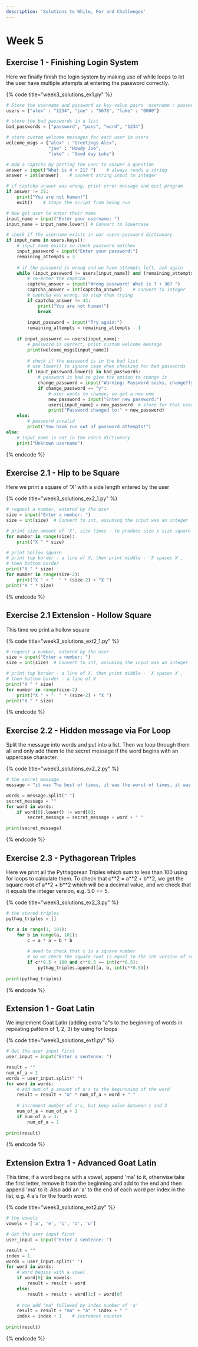 ```yaml
---
description: 'Solutions to While, For and Challenges'
---
```


# Week 5

## Exercise 1 - Finishing Login System

Here we finally finish the login system by making use of while loops to let the user have multiple attempts at entering the password correctly.

{% code title="week3\_solutions\_ex1.py" %}
```python
# Store the username and password as key-value pairs 'username : password'
users = {"alex" : "1234", "joe" : "5678", "luke" : "0000"}

# store the bad passwords in a list
bad_passwords = ["password", "pass", "word", "1234"]

# store custom welcome messages for each user in users
welcome_msgs = {"alex" : "Greetings Alex", 
                "joe" : "Howdy Joe", 
                "luke" : "Good day Luke"}

# Add a captcha by getting the user to answer a question
answer = input("What is 4 + 21? ")    # always reads a string
answer = int(answer)    # convert string input to integer

# if captcha answer was wrong, print error message and quit program
if answer != 25:
    print("You are not human!")
    exit()    # stops the script from being run

# Now get user to enter their name
input_name = input("Enter your username: ")
input_name = input_name.lower() # Convert to lowercase

# check if the username exists in our users-password dictionary
if input_name in users.keys():
    # input_name exists so check password matches
    input_password = input("Enter your password:")
    remaining_attempts = 3
    
    # if the password is wrong and we have attempts left, ask again
    while (input_password != users[input_name]) and (remaining_attempts > 0):
        # re-enter the captcha
        captcha_answer = input("Wrong password! What is 7 + 36? ")
        captcha_answer = int(captcha_answer)    # convert to integer
        # captcha was wrong, so stop them trying
        if captcha_answer != 43:
            print("You are not human!")
            break
        
        input_password = input("Try again:")
        remaining_attempts = remaining_attempts - 1
    
    if input_password == users[input_name]:
        # password is correct, print custom welcome message
        print(welcome_msgs[input_name])
        
        # check if the password is in the bad list
        # use lower() to ignore case when checking for bad passwords
        if input_password.lower() in bad_passwords:
            # password is bad so give the option to change it
            change_password = input("Warning: Password sucks, change?(y/n):")
            if change_password == "y":
                # user wants to change, so get a new one
                new_password = input("Enter new password:")
                users[input_name] = new_password  # store for that user
                print("Password changed to:" + new_password)
    else:
        # password invalid
        print("You have run out of password attempts!")
else:
    # input_name is not in the users dictionary
    print("Unknown username")
```
{% endcode %}

## Exercise 2.1 - Hip to be Square

Here we print a square of 'X' with a side length entered by the user

{% code title="week3\_solutions\_ex2\_1.py" %}
```python
# request a number, entered by the user
size = input("Enter a number: ")
size = int(size)  # Convert to int, assuming the input was an integer

# print size amount of 'X', size times - to produce size x size square
for number in range(size):
    print("X " * size)

# print hollow square
# print top border - a line of X, then print middle - 'X spaces X',
# then bottom border
print("X " * size)
for number in range(size-2):
    print("X " + "  " * (size-2) + "X ")
print("X " * size)
```
{% endcode %}

## Exercise 2.1 Extension - Hollow Square

This time we print a hollow square

{% code title="week3\_solutions\_ext2\_1.py" %}
```python
# request a number, entered by the user
size = input("Enter a number: ")
size = int(size)  # Convert to int, assuming the input was an integer

# print top border - a line of X, then print middle - 'X spaces X',
# then bottom border - a line of X
print("X " * size)
for number in range(size-2)
    print("X " + "  " * (size-2) + "X ")
print("X " * size)
```
{% endcode %}

## Exercise 2.2 - Hidden message via For Loop

Split the message into words and put into a list. Then we loop through them all and only add them to the secret message if the word begins with an uppercase character.

{% code title="week3\_solutions\_ex2\_2.py" %}
```python
# the secret message
message = "it was The best of times, it was the worst of times, it was the age of wisdom, it was the age of Foolishness, it was the epoch Of Belief, it was the epoch of incredulity, it was the season of light, it was the season of darkness, it Was The spring of Hope, it was the winter Of despair, we had everything before us, we had nothing before us, we were all Going direct To Heaven, we were all going direct the other way—in short, the period was so far like the present period, that some of its noisiest authorities insisted on its being received, for good or for evil, in the superlative degree of comparison only."

words = message.split(" ")
secret_message = ""
for word in words:
    if word[0].lower() != word[0]:
        secret_message = secret_message + word + " "

print(secret_message)
```
{% endcode %}

## Exercise 2.3 - Pythagorean Triples

Here we print all the Pythagorean Triples which sum to less than 100 using for loops to calculate them. To check that c\*\*2 = a\*\*2 + b\*\*2, we get the square root of a\*\*2 + b\*\*2 which will be a decimal value, and we check that it equals the integer version, e.g. 5.0 == 5. 

{% code title="week3\_solutions\_ex2\_3.py" %}
```python
# the stored triples
pythag_triples = []

for a in range(1, 101):
    for b in range(a, 101):
        c = a * a + b * b
        
        # need to check that c is a square number
        # so we check the square root is equal to the int version of sqrt
        if c**0.5 < 100 and c**0.5 == int(c**0.5):
            pythag_triples.append([a, b, int(c**0.5)])
            
print(pythag_triples)
```
{% endcode %}

## Extension 1 - Goat Latin

We implement Goat Latin \(adding extra "a"s to the beginning of words in repeating pattern of 1, 2, 3\) by using for loops

{% code title="week3\_solutions\_ext1.py" %}
```python
# Get the user input first
user_input = input("Enter a sentence: ")

result = ""
num_of_a = 1
words = user_input.split(" ")
for word in words:
    # add num_of_a amount of a's to the beginnning of the word
    result = result + "a" * num_of_a + word + " "
    
    # increment number of a's, but keep value between 1 and 3
    num_of_a = num_of_a + 1    
    if num_of_a > 3:
        num_of_a = 1
    
print(result)
```
{% endcode %}

## Extension Extra 1 - Advanced Goat Latin

This time, if a word begins with a vowel, append 'ma' to it, otherwise take the first letter, remove it from the beginning and add to the end and then append 'ma' to it. Also add an 'a' to the end of each word per index in the list, e.g. 4 a's for the fourth word.

{% code title="week3\_solutions\_ext2.py" %}
```python
# the vowels
vowels = ['a', 'e', 'i', 'o', 'u']

# Get the user input first
user_input = input("Enter a sentence: ")

result = ""
index = 1
words = user_input.split(" ")
for word in words:
    # word begins with a vowel
    if word[0] in vowels:
        result = result + word
    else:
        result = result + word[1:] + word[0]
        
    # now add "ma" followed by index number of 'a'
    result = result + "ma" + "a" * index + " "
    index = index + 1    # increment counter
    
print(result)
```
{% endcode %}

